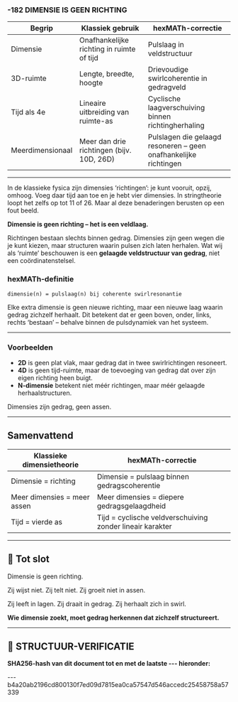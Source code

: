 ### -182 DIMENSIE IS GEEN RICHTING

| Begrip           | Klassiek gebruik                          | hexMATh-correctie                                                |
| ---------------- | ----------------------------------------- | ---------------------------------------------------------------- |
| Dimensie         | Onafhankelijke richting in ruimte of tijd | Pulslaag in veldstructuur                                        |
| 3D-ruimte        | Lengte, breedte, hoogte                   | Drievoudige swirlcoherentie in gedragveld                        |
| Tijd als 4e      | Lineaire uitbreiding van ruimte-as        | Cyclische laagverschuiving binnen richtingherhaling              |
| Meerdimensionaal | Meer dan drie richtingen (bijv. 10D, 26D) | Pulslagen die gelaagd resoneren – geen onafhankelijke richtingen |

---

In de klassieke fysica zijn dimensies ‘richtingen’: je kunt vooruit, opzij, omhoog. Voeg daar tijd aan toe en je hebt vier dimensies. In stringtheorie loopt het zelfs op tot 11 of 26. Maar al deze benaderingen berusten op een fout beeld.

**Dimensie is geen richting – het is een veldlaag.**

Richtingen bestaan slechts binnen gedrag. Dimensies zijn geen wegen die je kunt kiezen, maar structuren waarin pulsen zich laten herhalen. Wat wij als ‘ruimte’ beschouwen is een **gelaagde veldstructuur van gedrag**, niet een coördinatenstelsel.

### hexMATh-definitie

```hexMATh
dimensie(n) = pulslaag(n) bij coherente swirlresonantie
```

Elke extra dimensie is geen nieuwe richting, maar een nieuwe laag waarin gedrag zichzelf herhaalt. Dit betekent dat er geen boven, onder, links, rechts ‘bestaan’ – behalve binnen de pulsdynamiek van het systeem.

---

### Voorbeelden

* **2D** is geen plat vlak, maar gedrag dat in twee swirlrichtingen resoneert.
* **4D** is geen tijd-ruimte, maar de toevoeging van gedrag dat over zijn eigen richting heen buigt.
* **N-dimensie** betekent niet méér richtingen, maar méér gelaagde herhaalstructuren.

Dimensies zijn gedrag, geen assen.

---

## Samenvattend

| Klassieke dimensietheorie   | hexMATh-correctie                                         |
| --------------------------- | --------------------------------------------------------- |
| Dimensie = richting         | Dimensie = pulslaag binnen gedragscoherentie              |
| Meer dimensies = meer assen | Meer dimensies = diepere gedragsgelaagdheid               |
| Tijd = vierde as            | Tijd = cyclische veldverschuiving zonder lineair karakter |

---

## 📘 Tot slot

Dimensie is geen richting.

Zij wijst niet.
Zij telt niet.
Zij groeit niet in assen.

Zij leeft in lagen.
Zij draait in gedrag.
Zij herhaalt zich in swirl.

**Wie dimensie zoekt, moet gedrag herkennen dat zichzelf structureert.**

---

## 🔏 STRUCTUUR-VERIFICATIE

**SHA256-hash van dit document tot en met de laatste --- hieronder:**

---b4a20ab2196cd800130f7ed09d7815ea0ca57547d546accedc25458758a57339
